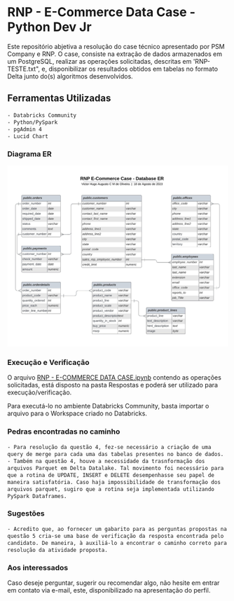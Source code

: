 # RNP - E-Commerce Data Case - Python Dev Jr

Este repositório abjetiva a resolução do case técnico apresentado por PSM Company e RNP.
O case, consiste na extração de dados armazenados em um PostgreSQL, realizar as operações solicitadas, descritas em 'RNP-TESTE.txt", e, disponibilizar os resultados obtidos em tabelas no formato Delta junto do(s) algoritmos desenvolvidos.

## Ferramentas Utilizadas
    - Databricks Community
    - Python/PySpark
    - pgAdmin 4
    - Lucid Chart

### Diagrama ER
![Diagrama ER](https://github.com/dev-torugo/ecommerce-data-case/blob/main/Respostas/RNP%20-%20Q1%20-%20Diagrama%20de%20ER.jpeg)

### Execução e Verificação

O arquivo [RNP - E-COMMERCE DATA CASE.ipynb](https://github.com/dev-torugo/ecommerce-data-case/blob/main/Respostas/RNP%20-%20E-COMMERCE%20DATA%20CASE.ipynb) contendo as operações solicitadas, está disposto na pasta Respostas e poderá ser utilizado para execução/verificação.

Para executá-lo no ambiente Databricks Community, basta importar o arquivo para o Workspace criado no Databricks.

### Pedras encontradas no caminho
    - Para resolução da questão 4, fez-se necessário a criação de uma query de merge para cada uma das tabelas presentes no banco de dados.
    - Também na questão 4, houve a necessidade da trasnformação dos arquivos Parquet em Delta Datalake. Tal movimento foi necessário para que a rotina de UPDATE, INSERT e DELETE desempenhasse seu papel de maneira satisfatória. Caso haja impossibilidade de transformação dos arquivos parquet, sugiro que a rotina seja implementada utilizando PySpark Dataframes.

### Sugestões
    - Acredito que, ao fornecer um gabarito para as perguntas propostas na questão 5 cria-se uma base de verificação da resposta encontrada pelo candidato. De maneira, à auxiliá-lo a encontrar o caminho correto para resolução da atividade proposta.

### Aos interessados
Caso deseje perguntar, sugerir ou recomendar algo, não hesite em entrar em contato via e-mail, este, disponibilizado na apresentação do perfil.
